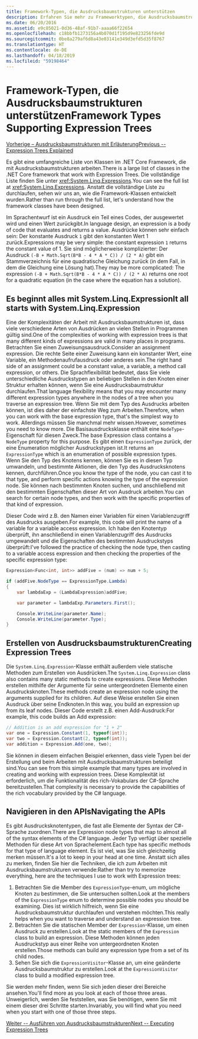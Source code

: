 ```yaml
---
title: Framework-Typen, die Ausdrucksbaumstrukturen unterstützen
description: Erfahren Sie mehr zu Frameworktypen, die Ausdrucksbaumstrukturen unterstützen, wie Sie diese erstellen können und Methoden zum Arbeiten mit Ausdrucksbaumstruktur-APIs.
ms.date: 06/20/2016
ms.assetid: e9c85021-0d36-48af-91b7-aaaa66f22654
ms.openlocfilehash: c18bbfb1273156a4b070d1f195d9e823256fde9d
ms.sourcegitcommit: 0be8a279af6d8a43e03141e349d3efd5d35f8767
ms.translationtype: HT
ms.contentlocale: de-DE
ms.lasthandoff: 04/18/2019
ms.locfileid: "59198464"
---
```

# <a name="framework-types-supporting-expression-trees"></a><span data-ttu-id="1753c-103">Framework-Typen, die Ausdrucksbaumstrukturen unterstützen</span><span class="sxs-lookup"><span data-stu-id="1753c-103">Framework Types Supporting Expression Trees</span></span>

[<span data-ttu-id="1753c-104">Vorherige – Ausdrucksbaumstrukturen mit Erläuterung</span><span class="sxs-lookup"><span data-stu-id="1753c-104">Previous -- Expression Trees Explained</span></span>](expression-trees-explained.md)

<span data-ttu-id="1753c-105">Es gibt eine umfangreiche Liste von Klassen im .NET Core Framework, die mit Ausdrucksbaumstrukturen arbeiten.</span><span class="sxs-lookup"><span data-stu-id="1753c-105">There is a large list of classes in the .NET Core framework that work with Expression Trees.</span></span>
<span data-ttu-id="1753c-106">Die vollständige Liste finden Sie unter <xref:System.Linq.Expressions>.</span><span class="sxs-lookup"><span data-stu-id="1753c-106">You can see the full list at <xref:System.Linq.Expressions>.</span></span>
<span data-ttu-id="1753c-107">Anstatt die vollständige Liste zu durchlaufen, sehen wir uns an, wie die Framework-Klassen entwickelt wurden.</span><span class="sxs-lookup"><span data-stu-id="1753c-107">Rather than run through the full list, let's understand how the framework classes have been designed.</span></span>

<span data-ttu-id="1753c-108">Im Sprachentwurf ist ein Ausdruck ein Teil eines Codes, der ausgewertet wird und einen Wert zurückgibt.</span><span class="sxs-lookup"><span data-stu-id="1753c-108">In language design, an expression is a body of code that evaluates and returns a value.</span></span> <span data-ttu-id="1753c-109">Ausdrücke können sehr einfach sein: Der konstante Ausdruck `1` gibt den konstanten Wert 1 zurück.</span><span class="sxs-lookup"><span data-stu-id="1753c-109">Expressions may be very simple: the constant expression `1` returns the constant value of 1.</span></span> <span data-ttu-id="1753c-110">Sie sind möglicherweise komplizierter: Der Ausdruck `(-B + Math.Sqrt(B*B - 4 * A * C)) / (2 * A)` gibt ein Stammverzeichnis für eine quadratische Gleichung zurück (in dem Fall, in dem die Gleichung eine Lösung hat).</span><span class="sxs-lookup"><span data-stu-id="1753c-110">They may be more complicated: The expression `(-B + Math.Sqrt(B*B - 4 * A * C)) / (2 * A)` returns one root for a quadratic equation (in the case where the equation has a solution).</span></span>  

## <a name="it-all-starts-with-systemlinqexpression"></a><span data-ttu-id="1753c-111">Es beginnt alles mit System.Linq.Expression</span><span class="sxs-lookup"><span data-stu-id="1753c-111">It all starts with System.Linq.Expression</span></span>

<span data-ttu-id="1753c-112">Eine der Komplexitäten der Arbeit mit Ausdrucksbaumstrukturen ist, dass viele verschiedene Arten von Ausdrücken an vielen Stellen in Programmen gültig sind.</span><span class="sxs-lookup"><span data-stu-id="1753c-112">One of the complexities of working with expression trees is that many different kinds of expressions are valid in many places in programs.</span></span> <span data-ttu-id="1753c-113">Betrachten Sie einen Zuweisungsausdruck.</span><span class="sxs-lookup"><span data-stu-id="1753c-113">Consider an assignment expression.</span></span> <span data-ttu-id="1753c-114">Die rechte Seite einer Zuweisung kann ein konstanter Wert, eine Variable, ein Methodenaufrufausdruck oder anderes sein.</span><span class="sxs-lookup"><span data-stu-id="1753c-114">The right hand side of an assignment could be a constant value, a variable, a method call expression, or others.</span></span> <span data-ttu-id="1753c-115">Die Sprachflexibilität bedeutet, dass Sie viele unterschiedliche Ausdruckstypen an beliebigen Stellen in den Knoten einer Struktur erhalten können, wenn Sie eine Ausdrucksbaumstruktur durchlaufen.</span><span class="sxs-lookup"><span data-stu-id="1753c-115">That language flexibility means that you may encounter many different expression types anywhere in the nodes of a tree when you traverse an expression tree.</span></span> <span data-ttu-id="1753c-116">Wenn Sie mit dem Typ des Ausdrucks arbeiten können, ist dies daher der einfachste Weg zum Arbeiten.</span><span class="sxs-lookup"><span data-stu-id="1753c-116">Therefore, when you can work with the base expression type, that's the simplest way to work.</span></span> <span data-ttu-id="1753c-117">Allerdings müssen Sie manchmal mehr wissen.</span><span class="sxs-lookup"><span data-stu-id="1753c-117">However, sometimes you need to know more.</span></span>
<span data-ttu-id="1753c-118">Die Basisausdrucksklasse enthält eine `NodeType`-Eigenschaft für diesen Zweck.</span><span class="sxs-lookup"><span data-stu-id="1753c-118">The base Expression class contains a `NodeType` property for this purpose.</span></span>
<span data-ttu-id="1753c-119">Es gibt einen `ExpressionType` zurück, der eine Enumeration möglicher Ausdruckstypen ist.</span><span class="sxs-lookup"><span data-stu-id="1753c-119">It returns an `ExpressionType` which is an enumeration of possible expression types.</span></span>
<span data-ttu-id="1753c-120">Wenn Sie den Typ des Knotens kennen, können Sie es in diesen Typ umwandeln, und bestimmte Aktionen, die den Typ des Ausdrucksknotens kennen, durchführen.</span><span class="sxs-lookup"><span data-stu-id="1753c-120">Once you know the type of the node, you can cast it to that type, and perform specific actions knowing the type of the expression node.</span></span> <span data-ttu-id="1753c-121">Sie können nach bestimmten Knoten suchen, und anschließend mit den bestimmten Eigenschaften dieser Art von Ausdruck arbeiten.</span><span class="sxs-lookup"><span data-stu-id="1753c-121">You can search for certain node types, and then work with the specific properties of that kind of expression.</span></span>

<span data-ttu-id="1753c-122">Dieser Code wird z.B. den Namen einer Variablen für einen Variablenzugriff des Ausdrucks ausgeben.</span><span class="sxs-lookup"><span data-stu-id="1753c-122">For example, this code will print the name of a variable for a variable access expression.</span></span> <span data-ttu-id="1753c-123">Ich habe den Knotentyp überprüft, ihn anschließend in einen Variablenzugriff des Ausdrucks umgewandelt und die Eigenschaften des bestimmten Ausdruckstyps überprüft:</span><span class="sxs-lookup"><span data-stu-id="1753c-123">I've followed the practice of checking the node type, then casting to a variable access expression and then checking the properties of the specific expression type:</span></span>

```csharp
Expression<Func<int, int>> addFive = (num) => num + 5;

if (addFive.NodeType == ExpressionType.Lambda)
{
    var lambdaExp = (LambdaExpression)addFive;

    var parameter = lambdaExp.Parameters.First();

    Console.WriteLine(parameter.Name);
    Console.WriteLine(parameter.Type);
}
```

## <a name="creating-expression-trees"></a><span data-ttu-id="1753c-124">Erstellen von Ausdrucksbaumstrukturen</span><span class="sxs-lookup"><span data-stu-id="1753c-124">Creating Expression Trees</span></span>

<span data-ttu-id="1753c-125">Die `System.Linq.Expression`-Klasse enthält außerdem viele statische Methoden zum Erstellen von Ausdrücken.</span><span class="sxs-lookup"><span data-stu-id="1753c-125">The `System.Linq.Expression` class also contains many static methods to create expressions.</span></span> <span data-ttu-id="1753c-126">Diese Methoden erstellen mithilfe der Argumente für seine untergeordneten Elemente einen Ausdrucksknoten.</span><span class="sxs-lookup"><span data-stu-id="1753c-126">These methods create an expression node using the arguments supplied for its children.</span></span> <span data-ttu-id="1753c-127">Auf diese Weise erstellen Sie einen Ausdruck über seine Endknoten.</span><span class="sxs-lookup"><span data-stu-id="1753c-127">In this way, you build an expression up from its leaf nodes.</span></span> <span data-ttu-id="1753c-128">Dieser Code erstellt z.B. einen Add-Ausdruck:</span><span class="sxs-lookup"><span data-stu-id="1753c-128">For example, this code builds an Add expression:</span></span>

```csharp
// Addition is an add expression for "1 + 2"
var one = Expression.Constant(1, typeof(int));
var two = Expression.Constant(2, typeof(int));
var addition = Expression.Add(one, two);
```

<span data-ttu-id="1753c-129">Sie können in diesem einfachen Beispiel erkennen, dass viele Typen bei der Erstellung und beim Arbeiten mit Ausdrucksbaumstrukturen beteiligt sind.</span><span class="sxs-lookup"><span data-stu-id="1753c-129">You can see from this simple example that many types are involved in creating and working with expression trees.</span></span> <span data-ttu-id="1753c-130">Diese Komplexität ist erforderlich, um die Funktionalität des rich-Vokabulars der C#-Sprache bereitzustellen.</span><span class="sxs-lookup"><span data-stu-id="1753c-130">That complexity is necessary to provide the capabilities of the rich vocabulary provided by the C# language.</span></span>

## <a name="navigating-the-apis"></a><span data-ttu-id="1753c-131">Navigieren in den APIs</span><span class="sxs-lookup"><span data-stu-id="1753c-131">Navigating the APIs</span></span>
<span data-ttu-id="1753c-132">Es gibt Ausdrucksknotentypen, die fast alle Elemente der Syntax der C#-Sprache zuordnen.</span><span class="sxs-lookup"><span data-stu-id="1753c-132">There are Expression node types that map to almost all of the syntax elements of the C# language.</span></span> <span data-ttu-id="1753c-133">Jeder Typ verfügt über spezielle Methoden für diese Art von Sprachelement.</span><span class="sxs-lookup"><span data-stu-id="1753c-133">Each type has specific methods for that type of language element.</span></span> <span data-ttu-id="1753c-134">Es ist viel, was Sie sich gleichzeitig merken müssen.</span><span class="sxs-lookup"><span data-stu-id="1753c-134">It's a lot to keep in your head at one time.</span></span> <span data-ttu-id="1753c-135">Anstatt sich alles zu merken, finden Sie hier die Techniken, die ich zum Arbeiten mit Ausdrucksbaumstrukturen verwende:</span><span class="sxs-lookup"><span data-stu-id="1753c-135">Rather than try to memorize everything, here are the techniques I use to work with Expression trees:</span></span>
1. <span data-ttu-id="1753c-136">Betrachten Sie die Member des `ExpressionType`-enum, um mögliche Knoten zu bestimmen, die Sie untersuchen sollten.</span><span class="sxs-lookup"><span data-stu-id="1753c-136">Look at the members of the `ExpressionType` enum to determine possible nodes you should be examining.</span></span> <span data-ttu-id="1753c-137">Dies ist wirklich hilfreich, wenn Sie eine Ausdrucksbaumstruktur durchlaufen und verstehen möchten.</span><span class="sxs-lookup"><span data-stu-id="1753c-137">This really helps when you want to traverse and understand an expression tree.</span></span>
2. <span data-ttu-id="1753c-138">Betrachten Sie die statischen Member der `Expression`-Klasse, um einen Ausdruck zu erstellen.</span><span class="sxs-lookup"><span data-stu-id="1753c-138">Look at the static members of the `Expression` class to build an expression.</span></span> <span data-ttu-id="1753c-139">Diese Methoden können jeden Ausdruckstyp aus einer Reihe von untergeordneten Knoten erstellen.</span><span class="sxs-lookup"><span data-stu-id="1753c-139">Those methods can build any expression type from a set of its child nodes.</span></span>
3. <span data-ttu-id="1753c-140">Sehen Sie sich die `ExpressionVisitor`-Klasse an, um eine geänderte Ausdrucksbaumstruktur zu erstellen.</span><span class="sxs-lookup"><span data-stu-id="1753c-140">Look at the `ExpressionVisitor` class to build a modified expression tree.</span></span>

<span data-ttu-id="1753c-141">Sie werden mehr finden, wenn Sie sich jeden dieser drei Bereiche ansehen.</span><span class="sxs-lookup"><span data-stu-id="1753c-141">You'll find more as you look at each of those three areas.</span></span> <span data-ttu-id="1753c-142">Unweigerlich, werden Sie feststellen, was Sie benötigen, wenn Sie mit einem dieser drei Schritte starten.</span><span class="sxs-lookup"><span data-stu-id="1753c-142">Invariably, you will find what you need when you start with one of those three steps.</span></span>
 
 [<span data-ttu-id="1753c-143">Weiter -- Ausführen von Ausdrucksbaumstrukturen</span><span class="sxs-lookup"><span data-stu-id="1753c-143">Next -- Executing Expression Trees</span></span>](expression-trees-execution.md)
